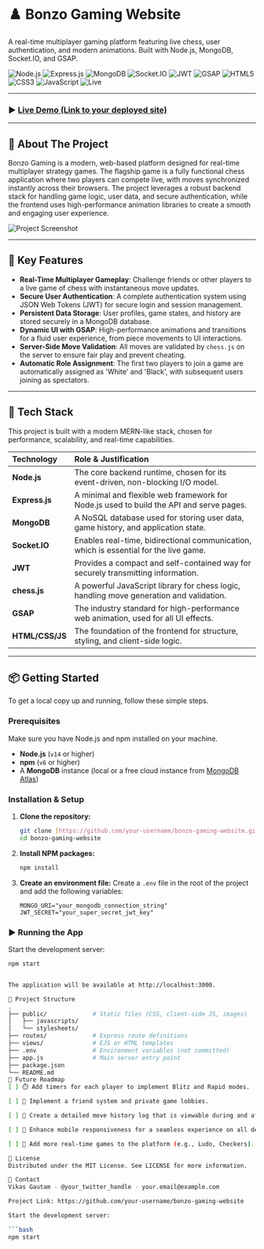 # ♟️ Bonzo Gaming Website

A real-time multiplayer gaming platform featuring live chess, user authentication, and modern animations. Built with Node.js, MongoDB, Socket.IO, and GSAP.

![Node.js](https://img.shields.io/badge/Node.js-339933?logo=node.js&logoColor=white&style=for-the-badge)
![Express.js](https://img.shields.io/badge/Express.js-000000?logo=express&logoColor=white&style=for-the-badge)
![MongoDB](https://img.shields.io/badge/MongoDB-47A248?logo=mongodb&logoColor=white&style=for-the-badge)
![Socket.IO](https://img.shields.io/badge/Socket.IO-black?logo=socket.io&style=for-the-badge)
![JWT](https://img.shields.io/badge/JWT-black?logo=jsonwebtokens&style=for-the-badge)
![GSAP](https://img.shields.io/badge/GSAP-88CE02?logo=greensock&style=for-the-badge)
![HTML5](https://img.shields.io/badge/HTML5-E34F26?logo=html5&logoColor=white&style=for-the-badge)
![CSS3](https://img.shields.io/badge/CSS3-1572B6?logo=css3&logoColor=white&style=for-the-badge)
![JavaScript](https://img.shields.io/badge/JavaScript-F7DF1E?logo=javascript&logoColor=black&style=for-the-badge)
![Live](https://img.shields.io/badge/Real--Time-✔️-green?style=for-the-badge)

---

### ▶️ [Live Demo (Link to your deployed site)](https://your-live-site.com)

---

## 📖 About The Project

Bonzo Gaming is a modern, web-based platform designed for real-time multiplayer strategy games. The flagship game is a fully functional chess application where two players can compete live, with moves synchronized instantly across their browsers. The project leverages a robust backend stack for handling game logic, user data, and secure authentication, while the frontend uses high-performance animation libraries to create a smooth and engaging user experience.

![Project Screenshot](https://placehold.co/800x400/020617/FFFFFF?text=Bonzo+Gaming+Screenshot)

---

## 🌟 Key Features

-   **Real-Time Multiplayer Gameplay**: Challenge friends or other players to a live game of chess with instantaneous move updates.
-   **Secure User Authentication**: A complete authentication system using JSON Web Tokens (JWT) for secure login and session management.
-   **Persistent Data Storage**: User profiles, game states, and history are stored securely in a MongoDB database.
-   **Dynamic UI with GSAP**: High-performance animations and transitions for a fluid user experience, from piece movements to UI interactions.
-   **Server-Side Move Validation**: All moves are validated by `chess.js` on the server to ensure fair play and prevent cheating.
-   **Automatic Role Assignment**: The first two players to join a game are automatically assigned as 'White' and 'Black', with subsequent users joining as spectators.

---

## 🔧 Tech Stack

This project is built with a modern MERN-like stack, chosen for performance, scalability, and real-time capabilities.

| Technology      | Role & Justification                                                                |
| :-------------- | :---------------------------------------------------------------------------------- |
| **Node.js** | The core backend runtime, chosen for its event-driven, non-blocking I/O model.      |
| **Express.js** | A minimal and flexible web framework for Node.js used to build the API and serve pages. |
| **MongoDB** | A NoSQL database used for storing user data, game history, and application state.   |
| **Socket.IO** | Enables real-time, bidirectional communication, which is essential for the live game. |
| **JWT** | Provides a compact and self-contained way for securely transmitting information.      |
| **chess.js** | A powerful JavaScript library for chess logic, handling move generation and validation. |
| **GSAP** | The industry standard for high-performance web animation, used for all UI effects.    |
| **HTML/CSS/JS** | The foundation of the frontend for structure, styling, and client-side logic.       |

---

## 📦 Getting Started

To get a local copy up and running, follow these simple steps.

### Prerequisites

Make sure you have Node.js and npm installed on your machine.
-   **Node.js** (`v14` or higher)
-   **npm** (`v6` or higher)
-   A **MongoDB** instance (local or a free cloud instance from [MongoDB Atlas](https://www.mongodb.com/cloud/atlas))

### Installation & Setup

1.  **Clone the repository:**
    ```bash
    git clone [https://github.com/your-username/bonzo-gaming-website.git](https://github.com/your-username/bonzo-gaming-website.git)
    cd bonzo-gaming-website
    ```
2.  **Install NPM packages:**
    ```bash
    npm install
    ```
3.  **Create an environment file:**
    Create a `.env` file in the root of the project and add the following variables:
    ```env
    MONGO_URI="your_mongodb_connection_string"
    JWT_SECRET="your_super_secret_jwt_key"
    ```

### ▶️ Running the App

Start the development server:

```bash
npm start


The application will be available at http://localhost:3000.

📁 Project Structure
.
├── public/             # Static files (CSS, client-side JS, images)
│   ├── javascripts/
│   └── stylesheets/
├── routes/             # Express route definitions
├── views/              # EJS or HTML templates
├── .env                # Environment variables (not committed)
├── app.js              # Main server entry point
├── package.json
└── README.md
🎯 Future Roadmap
[ ] ⏱️ Add timers for each player to implement Blitz and Rapid modes.

[ ] 🤝 Implement a friend system and private game lobbies.

[ ] 📜 Create a detailed move history log that is viewable during and after games.

[ ] 📱 Enhance mobile responsiveness for a seamless experience on all devices.

[ ] 🎲 Add more real-time games to the platform (e.g., Ludo, Checkers).

📜 License
Distributed under the MIT License. See LICENSE for more information.

📧 Contact
Vikas Gautam - @your_twitter_handle - your.email@example.com

Project Link: https://github.com/your-username/bonzo-gaming-website

Start the development server:

```bash
npm start
